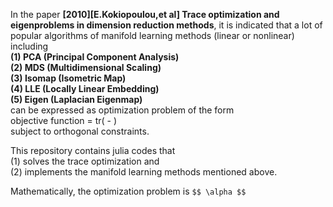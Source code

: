 In the paper **[2010][E.Kokiopoulou,et al] Trace optimization and eigenproblems in dimension reduction methods**, it is indicated that a lot of popular algorithms of manifold learning methods (linear or nonlinear) including <br>
**(1) PCA (Principal Component Analysis) <br>
(2) MDS (Multidimensional Scaling) <br>
(3) Isomap (Isometric Map) <br>
(4) LLE (Locally Linear Embedding) <br>
(5) Eigen (Laplacian Eigenmap) <br>**
can be expressed as optimization problem of the form <br>
objective function = tr( - ) <br>
subject to orthogonal constraints.

This repository contains julia codes that <br>
(1) solves the trace optimization and <br>
(2) implements the manifold learning methods mentioned above. 

Mathematically, the optimization problem is
`$$
\alpha
$$`

